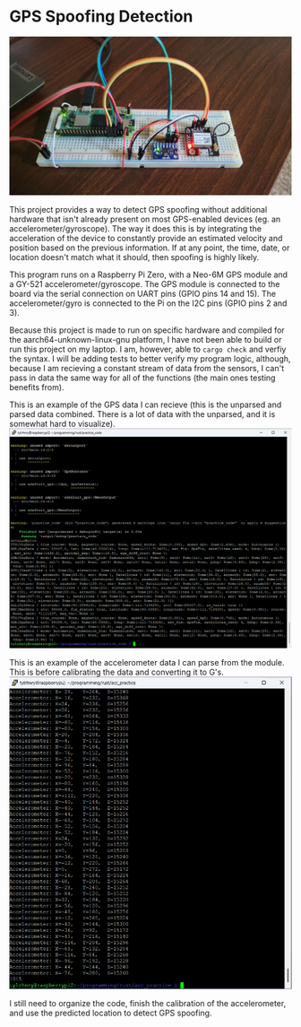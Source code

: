 # GPS Spoofing Detection

![electronics hardware](./md_img/pi_zero_gps.jpg)

This project provides a way to detect GPS spoofing without additional hardware
that isn't already present on most GPS-enabled devices (eg. an accelerometer/gyroscope).
The way it does this is by integrating the acceleration of the device to constantly 
provide an estimated velocity and position based on the previous information. If at 
any point, the time, date, or location doesn't match what it should, then spoofing is 
highly likely.

This program runs on a Raspberry Pi Zero, with a Neo-6M GPS module and a GY-521 
accelerometer/gyroscope. The GPS module is connected to the board via the serial 
connection on UART pins (GPIO pins 14 and 15). The accelerometer/gyro is connected to 
the Pi on the I2C pins (GPIO pins 2 and 3). 

Because this project is made to run on specific hardware and compiled for the 
aarch64-unknown-linux-gnu platform, I have not been able to build or run this project 
on my laptop. I am, however, able to `cargo check` and verfiy the syntax. I will be 
adding tests to better verify my program logic, although, because I am recieving a 
constant stream of data from the sensors, I can't pass in data the same way for all 
of the functions (the main ones testing benefits from).

This is an example of the GPS data I can recieve (this is the unparsed and parsed data
combined. There is a lot of data with the unparsed, and it is somewhat hard to visualize).
![GPS data](./md_img/gps_out.png)

This is an example of the accelerometer data I can parse from the module. This is before
calibrating the data and converting it to G's.
![Acceleromter data](./md_img/accel_out.png)

I still need to organize the code, finish the calibration of the accelerometer, and use 
the predicted location to detect GPS spoofing.
